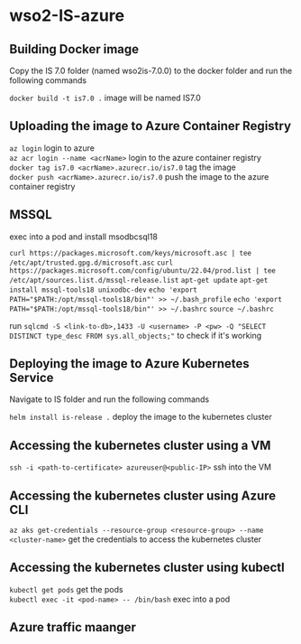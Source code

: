 # wso2-IS-azure

## Building Docker image

Copy the IS 7.0 folder (named wso2is-7.0.0) to the docker folder and run the following commands

`docker build -t is7.0 .` image will be named IS7.0

## Uploading the image to Azure Container Registry

`az login` login to azure <br>
`az acr login --name <acrName>` login to the azure container registry <br>
`docker tag is7.0 <acrName>.azurecr.io/is7.0` tag the image <br>
`docker push <acrName>.azurecr.io/is7.0` push the image to the azure container registry <br>

## MSSQL

exec into a pod and install msodbcsql18

`curl https://packages.microsoft.com/keys/microsoft.asc | tee /etc/apt/trusted.gpg.d/microsoft.asc`
`curl https://packages.microsoft.com/config/ubuntu/22.04/prod.list | tee /etc/apt/sources.list.d/mssql-release.list`
`apt-get update`
`apt-get install mssql-tools18 unixodbc-dev`
`echo 'export PATH="$PATH:/opt/mssql-tools18/bin"' >> ~/.bash_profile`
`echo 'export PATH="$PATH:/opt/mssql-tools18/bin"' >> ~/.bashrc`
`source ~/.bashrc`

run `sqlcmd -S <link-to-db>,1433 -U <username> -P <pw> -Q "SELECT DISTINCT type_desc FROM sys.all_objects;"`
to check if it's working

## Deploying the image to Azure Kubernetes Service

Navigate to IS folder and run the following commands <br>

`helm install is-release .` deploy the image to the kubernetes cluster

## Accessing the kubernetes cluster using a VM

`ssh -i <path-to-certificate> azureuser@<public-IP>` ssh into the VM <br>

## Accessing the kubernetes cluster using Azure CLI

`az aks get-credentials --resource-group <resource-group> --name <cluster-name>` get the credentials to access the kubernetes cluster <br>

## Accessing the kubernetes cluster using kubectl

`kubectl get pods` get the pods <br>
`kubectl exec -it <pod-name> -- /bin/bash` exec into a pod <br>

## Azure traffic maanger
